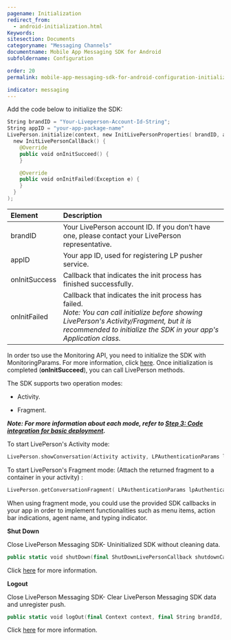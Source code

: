 ```yaml
---
pagename: Initialization
redirect_from:
  - android-initialization.html
Keywords:
sitesection: Documents
categoryname: "Messaging Channels"
documentname: Mobile App Messaging SDK for Android
subfoldername: Configuration

order: 20
permalink: mobile-app-messaging-sdk-for-android-configuration-initialization.html

indicator: messaging
---
```


Add the code below to initialize the SDK:

```swift
String brandID = "Your-Liveperson-Account-Id-String";
String appID = "your-app-package-name"
LivePerson.initialize(context, new InitLivePersonProperties( brandID, appID,
  new InitLivePersonCallBack() {
    @Override
    public void onInitSucceed() {
    }

    @Override
    public void onInitFailed(Exception e) {
    }
  }
);
```

| Element | Description |
| :--- | :--- |
| brandID | Your LivePerson account ID. If you don’t have one, please contact your LivePerson representative. |
| appID | Your app ID, used for registering LP pusher service. |
| onInitSuccess | Callback that indicates the init process has finished successfully. |
| onInitFailed | Callback that indicates the init process has failed. <br> *Note: You can call initialize before showing LivePerson's Activity/Fragment, but it is recommended to initialize the SDK in your app's Application class.* |

<div class="important">
In order tso use the Monitoring API, you need to initialize the SDK with MonitoringParams. For more information, click <a href="android-quickstart-manual.html#step-4-optional-initialization-with-monitoring-params">here</a>. Once initialization is completed (<b>onInitSucceed</b>), you can call LivePerson methods.
</div>

The SDK supports two operation modes:

* Activity.

* Fragment.

_**Note: For more information about each mode, refer to [Step 3: Code integration for basic deployment](android-quickstart.html#step-3-code-integration-for-basic-deployment).**_

To start LivePerson's Activity mode:

```swift
LivePerson.showConversation(Activity activity, LPAuthenticationParams lpAuthenticationParams, ConversationViewParams params‎);
```

To start LivePerson's Fragment mode: (Attach the returned fragment to a container in your activity) :

```swift
LivePerson.getConversationFragment( LPAuthenticationParams lpAuthenticationParams, ConversationViewParams params‎);
```

When using fragment mode, you could use the provided SDK callbacks in your app in order to implement functionalities such as menu items, action bar indications, agent name, and typing indicator.


**Shut Down**

Close LivePerson Messaging SDK- Uninitialized SDK without cleaning data.

```swift
public static void shutDown(final ShutDownLivePersonCallback shutdownCallback)
```

Click [here](android-shutdown.html) for more information.

**Logout**

Close LivePerson Messaging SDK- Clear LivePerson Messaging SDK data and unregister push.

```swift
public static void logOut(final Context context, final String brandId, final String appId, final LogoutLivePersonCallback logoutCallback)
```

Click [here](android-logout.html) for more information.
